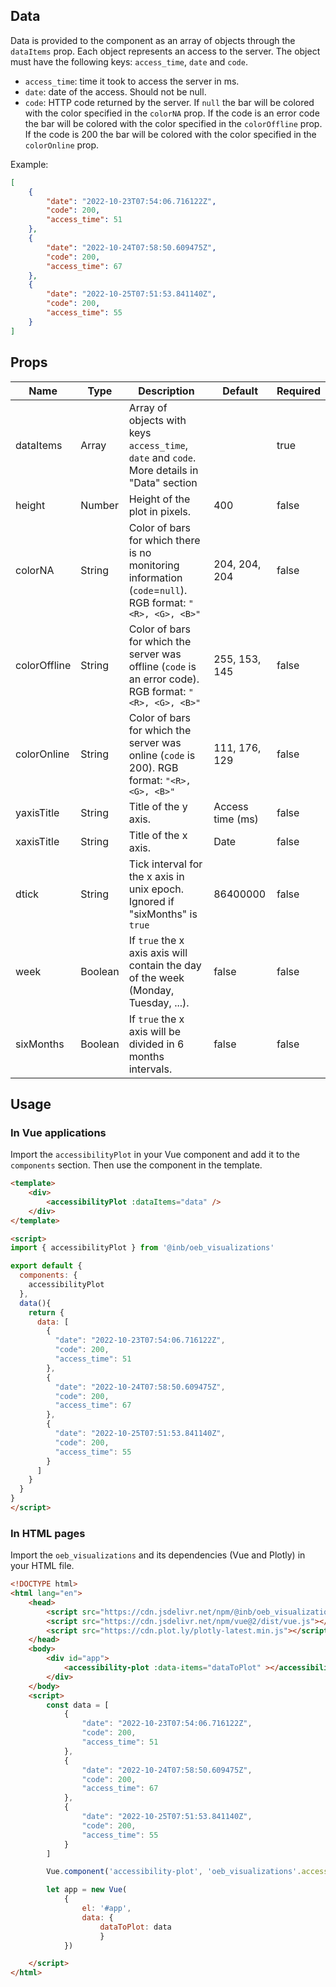 ## Data 

Data is provided to the component as an array of objects through the `dataItems` prop. Each object represents an access to the server. The object must have the following keys: `access_time`, `date` and `code`. 
- `access_time`: time it took to access the server in ms.  
-  `date`: date of the access. Should not be null.
- `code`: HTTP code returned by the server. If `null` the bar will be colored with the color specified in the `colorNA` prop. If the code is an error code the bar will be colored with the color specified in the `colorOffline` prop. If the code is 200 the bar will be colored with the color specified in the `colorOnline` prop. 

Example:

```json
[
	{
		"date": "2022-10-23T07:54:06.716122Z",
		"code": 200,
		"access_time": 51
	},
	{
		"date": "2022-10-24T07:58:50.609475Z",
		"code": 200,
		"access_time": 67
	},
	{
		"date": "2022-10-25T07:51:53.841140Z",
		"code": 200,
		"access_time": 55
	}
]
```

## Props

| Name | Type | Description | Default | Required |
| --- | --- | --- | --- | --- |
|dataItems | Array | Array of objects  with keys `access_time`, `date` and `code`. <br> More details in "Data" section | | true |
| height | Number | Height of the plot in pixels. | 400 | false |
| colorNA | String | Color of bars for which there is no monitoring information (`code`=`null`). RGB format: `"<R>, <G>, <B>"` | 204, 204, 204 | false |
| colorOffline | String | Color of bars for which the server was offline (`code` is an error code). RGB format: `"<R>, <G>, <B>"` | 255, 153, 145 | false |
| colorOnline | String | Color of bars for which the server was online (`code` is 200). RGB format: `"<R>, <G>, <B>"` | 111, 176, 129 | false |
| yaxisTitle | String | Title of the y axis. | Access time (ms) | false |
| xaxisTitle | String | Title of the x axis. | Date | false |
| dtick | String | Tick interval for the x axis in unix epoch. Ignored if "sixMonths" is `true` | 86400000 | false |
| week | Boolean | If `true` the x axis axis will contain the day of the week (Monday, Tuesday, ...). | false | false |
| sixMonths | Boolean | If `true` the x axis will be divided in 6 months intervals. | false | false |

## Usage 

### In Vue applications

Import the `accessibilityPlot` in your Vue component and add it to the `components` section. Then use the component in the template.

```html
<template>
    <div>
        <accessibilityPlot :dataItems="data" />
    </div>
</template> 

<script>
import { accessibilityPlot } from '@inb/oeb_visualizations'

export default {
  components: {
    accessibilityPlot
  },
  data(){
    return {
      data: [
        {
          "date": "2022-10-23T07:54:06.716122Z",
          "code": 200,
          "access_time": 51
        },
        {
          "date": "2022-10-24T07:58:50.609475Z",
          "code": 200,
          "access_time": 67
        },
        {
          "date": "2022-10-25T07:51:53.841140Z",
          "code": 200,
          "access_time": 55
        }
      ]
    }
  }
}
</script>
```

### In HTML pages 

Import the `oeb_visualizations` and its dependencies (Vue and Plotly) in your HTML file. 

```html
<!DOCTYPE html>
<html lang="en">
    <head>
        <script src="https://cdn.jsdelivr.net/npm/@inb/oeb_visualizations/dist/oeb-visualizations.min.js"></script>
        <script src="https://cdn.jsdelivr.net/npm/vue@2/dist/vue.js"></script>
        <script src="https://cdn.plot.ly/plotly-latest.min.js"></script>
    </head>
    <body>
        <div id="app">
            <accessibility-plot :data-items="dataToPlot" ></accessibility-plot>
        </div>
    </body>
    <script>
        const data = [
            {
                "date": "2022-10-23T07:54:06.716122Z",
                "code": 200,
                "access_time": 51
            },
            {
                "date": "2022-10-24T07:58:50.609475Z",
                "code": 200,
                "access_time": 67
            },
            {
                "date": "2022-10-25T07:51:53.841140Z",
                "code": 200,
                "access_time": 55
            }
        ]

        Vue.component('accessibility-plot', 'oeb_visualizations'.accessibilityPlot)

        let app = new Vue(
            { 
                el: '#app', 
                data: { 
                    dataToPlot: data 
                    }  
            })

    </script>
</html>
``` 
